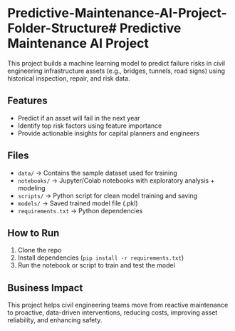# Predictive-Maintenance-AI-Project-Folder-Structure# Predictive Maintenance AI Project

This project builds a machine learning model to predict failure risks in civil engineering infrastructure assets (e.g., bridges, tunnels, road signs) using historical inspection, repair, and risk data.

## Features
- Predict if an asset will fail in the next year
- Identify top risk factors using feature importance
- Provide actionable insights for capital planners and engineers

## Files
- `data/` → Contains the sample dataset used for training
- `notebooks/` → Jupyter/Colab notebooks with exploratory analysis + modeling
- `scripts/` → Python script for clean model training and saving
- `models/` → Saved trained model file (.pkl)
- `requirements.txt` → Python dependencies

## How to Run
1. Clone the repo
2. Install dependencies (`pip install -r requirements.txt`)
3. Run the notebook or script to train and test the model

## Business Impact
This project helps civil engineering teams move from reactive maintenance to proactive, data-driven interventions, reducing costs, improving asset reliability, and enhancing safety.
